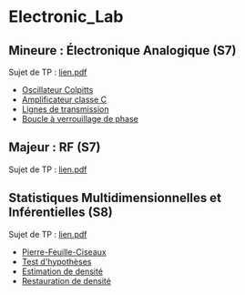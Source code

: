 # Electronic_Lab

## Mineure : Électronique Analogique (S7)
Sujet de TP : [lien.pdf](Sujets_TP/TP_Comm_Num_2023.pdf)
- [Oscillateur Colpitts]()
- [Amplificateur classe C]()
- [Lignes de transmission]()
- [Boucle à verrouillage de phase]()


## Majeur : RF (S7)
Sujet de TP : [lien.pdf](Sujets_TP/TP_Comm_Num_2023.pdf)

## Statistiques Multidimensionnelles et Inférentielles (S8)
Sujet de TP : [lien.pdf](Sujets_TP/polyTP.pdf)
- [Pierre-Feuille-Ciseaux](2G3TP5-TP1-WEIDLE-LANFREDI.nb)
- [Test d'hypothèses](2G3TP5_TP2_WEIDLE_LANFREDI.nb)
- [Estimation de densité](2G3TP5_TP3_WEIDLE_LANFREDI.ipynb)
- [Restauration de densité](2G3TP5_TP4_WEIDLE_LANFREDI.nb)
